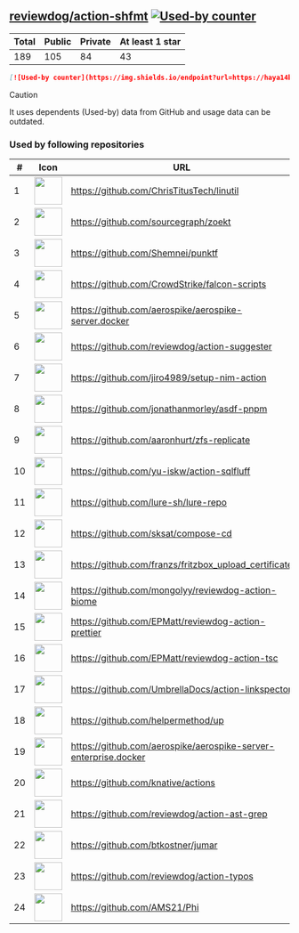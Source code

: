 





## [reviewdog/action-shfmt](https://github.com/reviewdog/action-shfmt) [![Used-by counter](https://img.shields.io/endpoint?url=https://haya14busa.github.io/github-used-by/data/reviewdog/action-shfmt/shieldsio.json)](https://github.com/haya14busa/github-used-by/tree/main/repo/reviewdog/action-shfmt)

| Total | Public | Private | At least 1 star
| ----- | ------ | ------- | ---------------
| 189 | 105 | 84 | 43 |

```md
[![Used-by counter](https://img.shields.io/endpoint?url=https://haya14busa.github.io/github-used-by/data/reviewdog/action-shfmt/shieldsio.json)](https://github.com/haya14busa/github-used-by/tree/main/repo/reviewdog/action-shfmt)
```

> [!CAUTION]
> It uses dependents (Used-by) data from GitHub and usage data can be outdated.

### Used by following repositories

| # | Icon | URL | Stars |
| -- | -- | -- | -- | 
|1|<img src="https://github.com/ChrisTitusTech.png" width=50 height=50>|https://github.com/ChrisTitusTech/linutil|3655|
|2|<img src="https://github.com/sourcegraph.png" width=50 height=50>|https://github.com/sourcegraph/zoekt|983|
|3|<img src="https://github.com/Shemnei.png" width=50 height=50>|https://github.com/Shemnei/punktf|289|
|4|<img src="https://github.com/CrowdStrike.png" width=50 height=50>|https://github.com/CrowdStrike/falcon-scripts|172|
|5|<img src="https://github.com/aerospike.png" width=50 height=50>|https://github.com/aerospike/aerospike-server.docker|143|
|6|<img src="https://github.com/reviewdog.png" width=50 height=50>|https://github.com/reviewdog/action-suggester|119|
|7|<img src="https://github.com/jiro4989.png" width=50 height=50>|https://github.com/jiro4989/setup-nim-action|106|
|8|<img src="https://github.com/jonathanmorley.png" width=50 height=50>|https://github.com/jonathanmorley/asdf-pnpm|82|
|9|<img src="https://github.com/aaronhurt.png" width=50 height=50>|https://github.com/aaronhurt/zfs-replicate|75|
|10|<img src="https://github.com/yu-iskw.png" width=50 height=50>|https://github.com/yu-iskw/action-sqlfluff|70|
|11|<img src="https://github.com/lure-sh.png" width=50 height=50>|https://github.com/lure-sh/lure-repo|56|
|12|<img src="https://github.com/sksat.png" width=50 height=50>|https://github.com/sksat/compose-cd|47|
|13|<img src="https://github.com/franzs.png" width=50 height=50>|https://github.com/franzs/fritzbox_upload_certificate|44|
|14|<img src="https://github.com/mongolyy.png" width=50 height=50>|https://github.com/mongolyy/reviewdog-action-biome|43|
|15|<img src="https://github.com/EPMatt.png" width=50 height=50>|https://github.com/EPMatt/reviewdog-action-prettier|24|
|16|<img src="https://github.com/EPMatt.png" width=50 height=50>|https://github.com/EPMatt/reviewdog-action-tsc|24|
|17|<img src="https://github.com/UmbrellaDocs.png" width=50 height=50>|https://github.com/UmbrellaDocs/action-linkspector|23|
|18|<img src="https://github.com/helpermethod.png" width=50 height=50>|https://github.com/helpermethod/up|18|
|19|<img src="https://github.com/aerospike.png" width=50 height=50>|https://github.com/aerospike/aerospike-server-enterprise.docker|15|
|20|<img src="https://github.com/knative.png" width=50 height=50>|https://github.com/knative/actions|12|
|21|<img src="https://github.com/reviewdog.png" width=50 height=50>|https://github.com/reviewdog/action-ast-grep|8|
|22|<img src="https://github.com/btkostner.png" width=50 height=50>|https://github.com/btkostner/jumar|6|
|23|<img src="https://github.com/reviewdog.png" width=50 height=50>|https://github.com/reviewdog/action-typos|5|
|24|<img src="https://github.com/AMS21.png" width=50 height=50>|https://github.com/AMS21/Phi|5|
